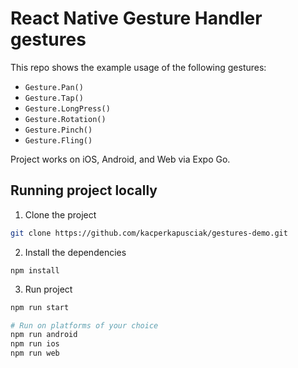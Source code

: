 # React Native Gesture Handler gestures

This repo shows the example usage of the following gestures:

- `Gesture.Pan()`
- `Gesture.Tap()`
- `Gesture.LongPress()`
- `Gesture.Rotation()`
- `Gesture.Pinch()`
- `Gesture.Fling()`

Project works on iOS, Android, and Web via Expo Go.

## Running project locally

1. Clone the project

```sh
git clone https://github.com/kacperkapusciak/gestures-demo.git
```

2. Install the dependencies

```
npm install
```

3. Run project

```sh
npm run start

# Run on platforms of your choice
npm run android
npm run ios
npm run web
```
